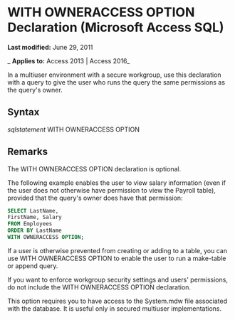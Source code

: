 
# WITH OWNERACCESS OPTION Declaration (Microsoft Access SQL)

 **Last modified:** June 29, 2011

 _ **Applies to:** Access 2013 | Access 2016_

In a multiuser environment with a secure workgroup, use this declaration with a query to give the user who runs the query the same permissions as the query's owner.


## Syntax

 _sqlstatement_ WITH OWNERACCESS OPTION


## Remarks

The WITH OWNERACCESS OPTION declaration is optional.

The following example enables the user to view salary information (even if the user does not otherwise have permission to view the Payroll table), provided that the query's owner does have that permission:




```sql
SELECT LastName, 
FirstName, Salary
FROM Employees 
ORDER BY LastName 
WITH OWNERACCESS OPTION;
```

If a user is otherwise prevented from creating or adding to a table, you can use WITH OWNERACCESS OPTION to enable the user to run a make-table or append query.

If you want to enforce workgroup security settings and users' permissions, do not include the WITH OWNERACCESS OPTION declaration.

This option requires you to have access to the System.mdw file associated with the database. It is useful only in secured multiuser implementations.

